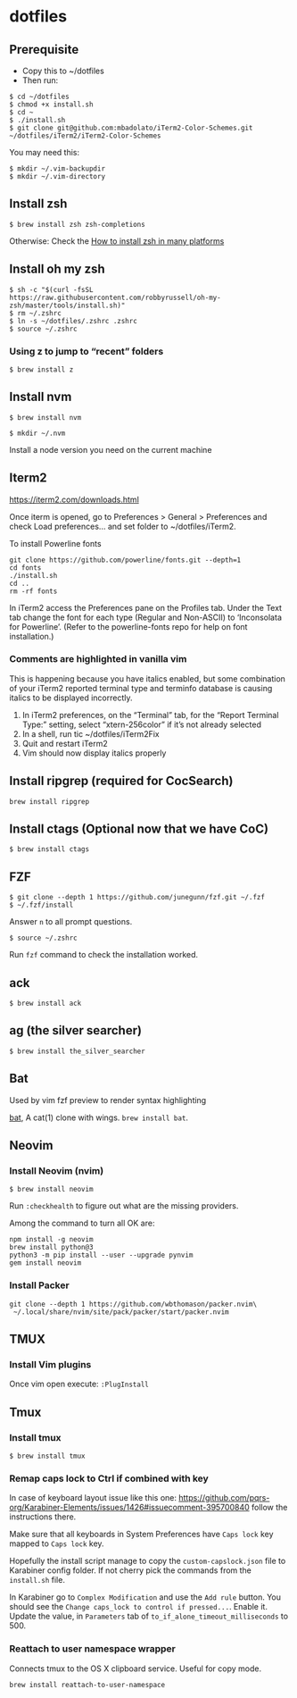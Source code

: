 # dotfiles

## Prerequisite

- Copy this to ~/dotfiles
- Then run:


```
$ cd ~/dotfiles
$ chmod +x install.sh
$ cd ~
$ ./install.sh
$ git clone git@github.com:mbadolato/iTerm2-Color-Schemes.git ~/dotfiles/iTerm2/iTerm2-Color-Schemes
```

You may need this:
```
$ mkdir ~/.vim-backupdir
$ mkdir ~/.vim-directory
```

## Install zsh

```
$ brew install zsh zsh-completions
```

Otherwise:
Check the [How to install zsh in many platforms](https://github.com/robbyrussell/oh-my-zsh/wiki/Installing-ZSH#how-to-install-zsh-in-many-platforms)

## Install oh my zsh

```
$ sh -c "$(curl -fsSL https://raw.githubusercontent.com/robbyrussell/oh-my-zsh/master/tools/install.sh)"
$ rm ~/.zshrc
$ ln -s ~/dotfiles/.zshrc .zshrc
$ source ~/.zshrc
```

### Using z to jump to “recent” folders

```
$ brew install z
```

## Install nvm

```
$ brew install nvm
```

```
$ mkdir ~/.nvm
```

Install a node version you need on the current machine

## Iterm2

https://iterm2.com/downloads.html

Once iterm is opened, go to Preferences > General > Preferences and check Load preferences... and set folder to ~/dotfiles/iTerm2.

To install Powerline fonts

```
git clone https://github.com/powerline/fonts.git --depth=1
cd fonts
./install.sh
cd ..
rm -rf fonts
```

In iTerm2 access the Preferences pane on the Profiles tab.
Under the Text tab change the font for each type (Regular and Non-ASCII) to ‘Inconsolata for Powerline’. (Refer to the powerline-fonts repo for help on font installation.)

### Comments are highlighted in vanilla vim

This is happening because you have italics enabled, but some combination of your iTerm2 reported terminal type and terminfo database is causing italics to be displayed incorrectly.

1. In iTerm2 preferences, on the “Terminal” tab, for the “Report Terminal Type:” setting, select “xtern-256color” if it’s not already selected
2. In a shell, run tic ~/dotfiles/iTerm2Fix
3. Quit and restart iTerm2
4. Vim should now display italics properly

## Install ripgrep (required for CocSearch)

```
brew install ripgrep
```

## Install ctags (Optional now that we have CoC)

```
$ brew install ctags
```

## FZF

```
$ git clone --depth 1 https://github.com/junegunn/fzf.git ~/.fzf
$ ~/.fzf/install
```

Answer `n` to all prompt questions.

```
$ source ~/.zshrc
```

Run `fzf` command to check the installation worked.

## ack

```
$ brew install ack
```

## ag (the silver searcher)

```
$ brew install the_silver_searcher
```

## Bat

Used by vim fzf preview to render syntax highlighting

[bat](https://github.com/sharkdp/bat), A cat(1) clone with wings. `brew install bat`.

## Neovim

### Install Neovim (nvim)

```
$ brew install neovim
```

Run `:checkhealth` to figure out what are the missing providers.

Among the command to turn all OK are:

```
npm install -g neovim
brew install python@3
python3 -m pip install --user --upgrade pynvim
gem install neovim
```

### Install Packer

```
git clone --depth 1 https://github.com/wbthomason/packer.nvim\
 ~/.local/share/nvim/site/pack/packer/start/packer.nvim
```

## TMUX

### Install Vim plugins

Once vim open execute: `:PlugInstall`

## Tmux

### Install tmux

```
$ brew install tmux
```

### Remap caps lock to Ctrl if combined with key

In case of keyboard layout issue like this one:
https://github.com/pqrs-org/Karabiner-Elements/issues/1426#issuecomment-395700840
follow the instructions there.

Make sure that all keyboards in System Preferences have `Caps lock` key mapped
to `Caps lock` key.

Hopefully the install script manage to copy the `custom-capslock.json` file to
Karabiner config folder. If not cherry pick the commands from the `install.sh`
file.

In Karabiner go to `Complex Modification` and use the `Add rule` button. You
should see the `Change caps_lock to control if pressed...`. Enable it. Update
the value, in `Parameters` tab of `to_if_alone_timeout_milliseconds` to 500.

### Reattach to user namespace wrapper

Connects tmux to the OS X clipboard service. Useful for copy mode.

```
brew install reattach-to-user-namespace
```
